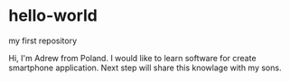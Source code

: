# hello-world
my first repository

Hi, I'm Adrew from Poland.
I would like to learn software for create smartphone application.
Next step will share this knowlage with my sons.

